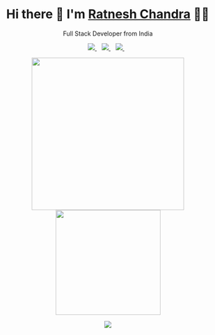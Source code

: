 <h1 align='center'>
  Hi there 👋 I'm   <a href="https://www.linkedin.com/in/ratneshchandra13sep/">
  Ratnesh Chandra</a> 👨‍💻
</h1>
<p align='center'>
  Full Stack Developer from India
</p>
<p align='center'>
 
  <a href="https://www.linkedin.com/in/ratneshchandra13sep/">
    <img src="https://img.shields.io/badge/linkedin-%230077B5.svg?&style=for-the-badge&logo=linkedin&logoColor=white" />
  </a>&nbsp;&nbsp;
  <a href="https://instagram.com/chilledblitz">
    <img src="https://img.shields.io/badge/instagram-%23E4405F.svg?&style=for-the-badge&logo=instagram&logoColor=white" />        
  </a>&nbsp;&nbsp;
  <a href="https://twitter.com/chilledblitz">
    <img src="https://img.shields.io/badge/twitter-%231DA1F2.svg?&style=for-the-badge&logo=twitter&logoColor=white" />        
  </a>&nbsp;&nbsp;
  
</p>
<p align='center'>
  <a href="#"><img src="https://github-readme-stats.vercel.app/api?username=1ratnesh1&show_icons=true&count_private=true&theme=dark" width="350"></a>
  <a href="#"><img src="https://media.giphy.com/media/62PP2yEIAZF6g/giphy.gif" width="241"></a>
</p>

<p align='center'>
  <a href="#"><img src="https://badges.pufler.dev/visits/1ratnesh1/1ratnesh1"></a>
</p>
